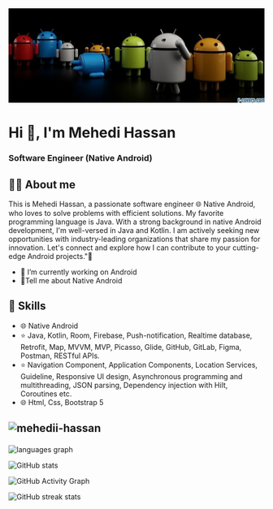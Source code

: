 <img src="https://github.com/mehedii-hassan/mehedii-hassan/blob/main/profile_banner.jpg"> 

# Hi 👋, I'm Mehedi Hassan
### Software Engineer (Native Android)

## 👨‍💻 About me

This is  Mehedi Hassan, a passionate software engineer 🌐 Native Android, who loves to solve problems with efficient solutions. My favorite programming language is Java. With a strong background in native Android development, I'm well-versed in Java and Kotlin. I am actively seeking new opportunities with industry-leading organizations that share my passion for innovation. Let's connect and explore how I can contribute to your cutting-edge Android projects."🌴


- 🔭 I’m currently working on Android
- 🚀Tell me about Native Android

  

## 🌙 Skills
* 🌐 Native Android
* ⭐ Java, Kotlin, Room, Firebase, Push-notification, Realtime
  database, Retrofit, Map, MVVM, MVP, Picasso, Glide, GitHub, GitLab,
  Figma, Postman, RESTful APIs.
* ⭐ Navigation Component, Application Components, Location Services,
     Guideline, Responsive UI design, Asynchronous programming and
     multithreading, JSON parsing, Dependency injection with Hilt,
  Coroutines etc.
* 🌐 Html, Css, Bootstrap 5



## <p align="left"> <img src="https://komarev.com/ghpvc/?username=mehedii-hassan&label=Profile%20views&color=0e75b6&style=flat" alt="mehedii-hassan" /> </p>



  <img src="https://github-readme-stats.vercel.app/api/top-langs?locale=en&hide_title=false&layout=compact&card_width=320&langs_count=5&theme=dracula&hide_border=false&username=mehedii-hassan" height="150" alt="languages graph"  />
</div>


![GitHub stats](https://github-readme-stats.vercel.app/api?username=mehedii-hassan&show_icons=true)  

![GitHub Activity Graph](https://activity-graph.herokuapp.com/graph?username=mehedii-hassan)  

![GitHub streak stats](https://streak-stats.demolab.com/?user=mehedii-hassan)  

 
